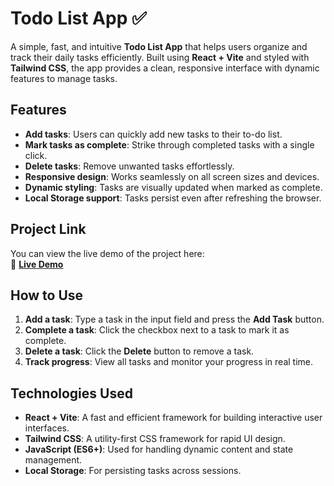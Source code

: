 # Todo List App ✅

A simple, fast, and intuitive **Todo List App** that helps users organize and track their daily tasks efficiently. Built using **React + Vite** and styled with **Tailwind CSS**, the app provides a clean, responsive interface with dynamic features to manage tasks.

## Features
- **Add tasks**: Users can quickly add new tasks to their to-do list.
- **Mark tasks as complete**: Strike through completed tasks with a single click.
- **Delete tasks**: Remove unwanted tasks effortlessly.
- **Responsive design**: Works seamlessly on all screen sizes and devices.
- **Dynamic styling**: Tasks are visually updated when marked as complete.
- **Local Storage support**: Tasks persist even after refreshing the browser.

## Project Link
You can view the live demo of the project here:  
🔗 **[Live Demo](https://todo-list-app.vercel.app)**

## How to Use
1. **Add a task**: Type a task in the input field and press the **Add Task** button.
2. **Complete a task**: Click the checkbox next to a task to mark it as complete.
3. **Delete a task**: Click the **Delete** button to remove a task.
4. **Track progress**: View all tasks and monitor your progress in real time.

## Technologies Used
- **React + Vite**: A fast and efficient framework for building interactive user interfaces.
- **Tailwind CSS**: A utility-first CSS framework for rapid UI design.
- **JavaScript (ES6+)**: Used for handling dynamic content and state management.
- **Local Storage**: For persisting tasks across sessions.
